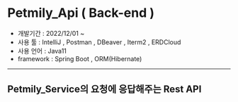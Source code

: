 # Petmily_Api ( Back-end )
- 개발기간 : 2022/12/01 ~
- 사용 툴 : IntelliJ , Postman , DBeaver , Iterm2 , ERDCloud
- 사용 언어 : Java11
- framework : Spring Boot , ORM(Hibernate)
---
## Petmily_Service의 요청에 응답해주는 Rest API
